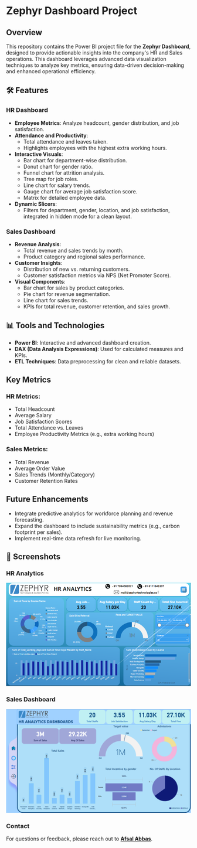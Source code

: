 # Zephyr Dashboard Project

## Overview
This repository contains the Power BI project file for the **Zephyr Dashboard**, designed to provide actionable insights into the company's HR and Sales operations. This dashboard leverages advanced data visualization techniques to analyze key metrics, ensuring data-driven decision-making and enhanced operational efficiency.

## 🛠️ Features
### HR Dashboard
- **Employee Metrics**: Analyze headcount, gender distribution, and job satisfaction.
- **Attendance and Productivity**:
  - Total attendance and leaves taken.
  - Highlights employees with the highest extra working hours.
- **Interactive Visuals**:
  - Bar chart for department-wise distribution.
  - Donut chart for gender ratio.
  - Funnel chart for attrition analysis.
  - Tree map for job roles.
  - Line chart for salary trends.
  - Gauge chart for average job satisfaction score.
  - Matrix for detailed employee data.
- **Dynamic Slicers**:
  - Filters for department, gender, location, and job satisfaction, integrated in hidden mode for a clean layout.

### Sales Dashboard
- **Revenue Analysis**:
  - Total revenue and sales trends by month.
  - Product category and regional sales performance.
- **Customer Insights**:
  - Distribution of new vs. returning customers.
  - Customer satisfaction metrics via NPS (Net Promoter Score).
- **Visual Components**:
  - Bar chart for sales by product categories.
  - Pie chart for revenue segmentation.
  - Line chart for sales trends.
  - KPIs for total revenue, customer retention, and sales growth.

## 📊 Tools and Technologies
- **Power BI**: Interactive and advanced dashboard creation.
- **DAX (Data Analysis Expressions)**: Used for calculated measures and KPIs.
- **ETL Techniques**: Data preprocessing for clean and reliable datasets.

## Key Metrics
### HR Metrics:
- Total Headcount
- Average Salary
- Job Satisfaction Scores
- Total Attendance vs. Leaves
- Employee Productivity Metrics (e.g., extra working hours)

### Sales Metrics:
- Total Revenue
- Average Order Value
- Sales Trends (Monthly/Category)
- Customer Retention Rates

## Future Enhancements
- Integrate predictive analytics for workforce planning and revenue forecasting.
- Expand the dashboard to include sustainability metrics (e.g., carbon footprint per sales).
- Implement real-time data refresh for live monitoring.


## 📸 Screenshots
### HR Analytics
![HR Dashboard](https://github.com/AfsalAbbas/Powerbi_Dashboards/blob/main/Zephyr%20Dashboard/HR.png)

### Sales Dashboard
![Sales Dashboard](https://github.com/Rakeek/PowerBI-Dashboards/blob/main/Zephyr%20HR%20%26%20Sales%20Dashboard/Sales%20Dashboard.png)

### Contact
For questions or feedback, please reach out to **[Afsal Abbas](mailto:afsuafsal7777@gmail.com)**.

